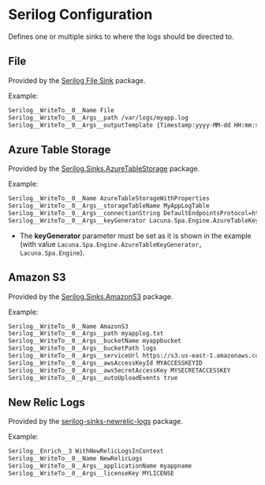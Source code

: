 ﻿# Serilog Configuration

Defines one or multiple sinks to where the logs should be directed to.

## File

Provided by the [Serilog File Sink](https://github.com/serilog/serilog-sinks-file) package.

Example:

```sh
Serilog__WriteTo__0__Name File
Serilog__WriteTo__0__Args__path /var/logs/myapp.log
Serilog__WriteTo__0__Args__outputTemplate {Timestamp:yyyy-MM-dd HH:mm:ss.fff zzz} [{Level:u3}] [{SourceContext}] {Message:lj}{NewLine}{Exception}
```

## Azure Table Storage

Provided by the [Serilog.Sinks.AzureTableStorage](https://github.com/serilog/serilog-sinks-azuretablestorage) package.

Example:

```sh
Serilog__WriteTo__0__Name AzureTableStorageWithProperties
Serilog__WriteTo__0__Args__storageTableName MyAppLogTable
Serilog__WriteTo__0__Args__connectionString DefaultEndpointsProtocol=https;AccountName=myaccountname;AccountKey=myaccountkey;EndpointSuffix=core.windows.net
Serilog__WriteTo__0__Args__keyGenerator Lacuna.Spa.Engine.AzureTableKeyGenerator, Lacuna.Spa.Engine
```

* The **keyGenerator** parameter must be set as it is shown in the example (with value `Lacuna.Spa.Engine.AzureTableKeyGenerator, Lacuna.Spa.Engine`).

## Amazon S3

Provided by the [Serilog.Sinks.AmazonS3](https://github.com/SeppPenner/Serilog.Sinks.AmazonS3) package.

Example:

```sh
Serilog__WriteTo__0__Name AmazonS3
Serilog__WriteTo__0__Args__path myapplog.txt
Serilog__WriteTo__0__Args__bucketName myappbucket
Serilog__WriteTo__0__Args__bucketPath logs
Serilog__WriteTo__0__Args__serviceUrl https://s3.us-east-1.amazonaws.com
Serilog__WriteTo__0__Args__awsAccessKeyId MYACCESSKEYID
Serilog__WriteTo__0__Args__awsSecretAccessKey MYSECRETACCESSKEY
Serilog__WriteTo__0__Args__autoUploadEvents true
```

## New Relic Logs

Provided by the [serilog-sinks-newrelic-logs](https://github.com/ThiagoBarradas/serilog-sinks-newrelic-logs) package.

Example:

```sh
Serilog__Enrich__3 WithNewRelicLogsInContext
Serilog__WriteTo__0__Name NewRelicLogs
Serilog__WriteTo__0__Args__applicationName myappname
Serilog__WriteTo__0__Args__licenseKey MYLICENSE
```